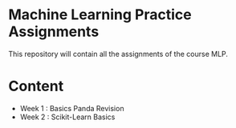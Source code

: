 # Machine Learning Practice Assignments

This repository will contain all the assignments of the course MLP.

# Content

- Week 1 : Basics Panda Revision
- Week 2 : Scikit-Learn Basics